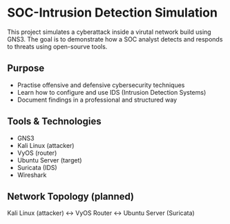 # SOC-Intrusion Detection Simulation

This project simulates a cyberattack inside a virutal network build using GNS3. The goal is to demonstrate how a SOC analyst detects and responds to threats using open-sourve tools.

## Purpose 
- Practise offensive and defensive cybersecurity techniques
- Learn how to configure and use IDS (Intrusion Detection Systems)
- Document findings in a professional and structured way

## Tools & Technologies 
- GNS3
- Kali Linux (attacker)
- VyOS (router)
- Ubuntu Server (target)
- Suricata (IDS)
- Wireshark

## Network Topology (planned)
Kali Linux (attacker) ↔ VyOS Router ↔ Ubuntu Server (Suricata)
